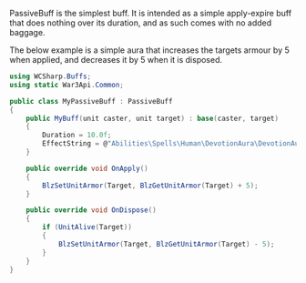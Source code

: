 PassiveBuff is the simplest buff. It is intended as a simple apply-expire buff that does nothing over its duration, and as such comes with no added baggage.

The below example is a simple aura that increases the targets armour by 5 when applied, and decreases it by 5 when it is disposed.

```csharp
using WCSharp.Buffs;
using static War3Api.Common;

public class MyPassiveBuff : PassiveBuff
{
	public MyBuff(unit caster, unit target) : base(caster, target)
	{
		Duration = 10.0f;
		EffectString = @"Abilities\Spells\Human\DevotionAura\DevotionAura.mdl";
	}

	public override void OnApply()
	{
		BlzSetUnitArmor(Target, BlzGetUnitArmor(Target) + 5);
	}

	public override void OnDispose()
	{
		if (UnitAlive(Target))
		{
			BlzSetUnitArmor(Target, BlzGetUnitArmor(Target) - 5);		
		}
	}
}
```
